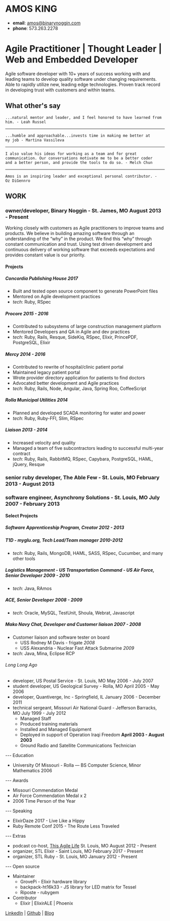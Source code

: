 # AMOS KING

- **email**: amos@binarynoggin.com
- **phone**: 573.263.2278

# Agile Practitioner | Thought Leader | Web and Embedded Developer

Agile software developer with 10+ years of success working with and
leading teams to develop quality software under changing requirements.
Able to rapidly utilize new, leading edge technologies. Proven track
record in developing trust with customers and within teams.

## What other's say

    ...natural mentor and leader, and I feel honored to have learned from
    him. - Leah Russel

---

    ...humble and approachable...invests time in making me better at
    my job - Martina Vassileva

---

    I also value his ideas for working as a team and for great
    communication. Our conversations motivate me to be a better coder
    and a better person, and provide the tools to do so. - Melch Chun

---

    Amos is an inspiring leader and exceptional personal contributor. -
    Oz DiGennro


## WORK

### owner/developer, Binary Noggin - St. James, MO August 2013 - Present

Working closely with customers as Agile practitioners to improve teams
and products.  We believe in building amazing software through an
understanding of the “why” in the product. We find this “why” through
constant communication and trust. Using test driven development and
continuous delivery of working software that exceeds expectations and
provides constant value is our priority.

#### Projects

##### Concordia Publishing House _2017_

* Built and tested open source component to generate PowerPoint files
* Mentored on Agile development practices
* _tech_: Ruby, RSpec

##### Procore _2015 - 2016_

* Contributed to subsystems of large construction management platform
* Mentored Developers and QA in Agile and dev practices
* _tech_: Ruby, Rails, Resque, SideKiq, RSpec, Elixir, PrincePDF, PostgreSQL, Elixir

##### Mercy _2014 - 2016_

* Contributed to rewrite of hospital/clinic patient portal
* Maintained legacy patient portal
* Wrote provider directory application for patients to find doctors
* Advocated better development and Agile practices
* _tech_: Ruby, Rails, Node, Angular, Java, Spring Roo, CoffeeScript

##### Rolla Municipal Utilities _2014_

* Planned and developed SCADA monitoring for water and power
* _tech_: Ruby, Ruby-FFI, Slim, RSpec

##### Liaison _2013 - 2014_

* Increased velocity and quality
* Managed a team of five subcontractors leading to successful multi-year contract
* _tech_: Ruby, Rails, RabbitMQ, RSpec, Capybara, PostgreSQL, HAML, jQuery, Resque

### senior ruby developer, The Able Few - St. Louis, MO February 2013 - August 2013

### software engineer, Asynchrony Solutions - St. Louis, MO July 2007 - February 2013

#### Select Projects

##### Software Apprenticeship Program, Creator _2012 - 2013_

##### T1D - myglu.org, Tech Lead/Team manager _2010-2012_

* _tech_: Ruby, Rails, MongoDB, HAML, SASS, RSpec, Cucumber, and many other tools

##### Logistics Management - US Transportation Command - US Air Force, Senior Developer _2009 - 2010_

* _tech_: Java, RAmos

##### ACE, Senior Developer _2008 - 2009_

* _tech_: Oracle, MySQL, TestUnit, Shoula, Webrat, Javascript

##### Mako Navy Chat, Developer and Customer liaison _2007 - 2008_

* Customer liaison and software tester on board
  * USS Rodney M Davis - frigate _2008_
  * USS Alexandria - Nuclear Fast Attack Submarine _2009_
* _tech_: Java, Mina, Eclipse RCP


###### Long Long Ago

* developer, US Postal Service - St. Louis, MO May 2006 - July 2007
* student developer, US Geological Survey - Rolla, MO April 2005 - May 2006
* developer, Quantiverge, Inc - Springfield, IL January 2006 - December 2011
* technical sergeant, Missouri Air National Guard - Jefferson Barracks, MO July 1999 - July 2012
  * Managed Staff
  * Produced training materials
  * Installed and Managed Equipment
  * Deployed in support of Operation Iraqi Freedom **April 2003 - August 2003**
  * Ground Radio and Satellite Communications Technician

--- Education

* University Of Missouri - Rolla — BS Computer Science, Minor Mathematics 2006

--- Awards

  * Missouri Commendation Medal
  * Air Force Commendation Medal x 2
  * 2006 Time Person of the Year

--- Speaking

* ElixirDaze 2017 - Live Like a Hippy
* Ruby Remote Conf 2015 - The Route Less Traveled

--- Extras

* podcast co-host, [This Agile Life][podcast] St. Louis, MO August 2012 - Present
* organizer, STL Elixir - Saint Louis, MO February 2017 - Present
* organizer, STL Ruby - St. Louis, MO January 2012 - Present

--- Open source

* Maintainer
  * GrovePi - Elixir hardware library
  * backpack-ht16k33 - JS library for LED matrix for Tessel
  * Riposte - rubygem
* Contributor
  * Elixir | ElixirALE | Phoenix

[LinkedIn][linkedin] | [Github][github] | [Blog][personal blog]

[linkedin]: https://www.linkedin.com/in/amosking/
[github]: http://github.com/adkron
[personal blog]: http://dirtyinformation.com
[business]: http://binarynoggin.com
[podcast]: http://thisagilelife.com
